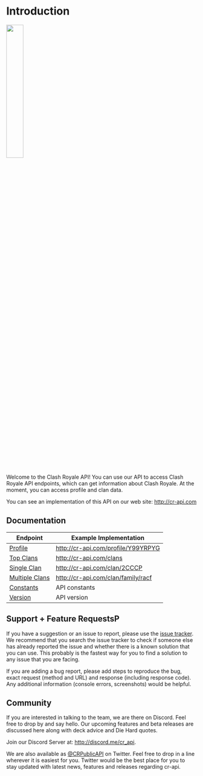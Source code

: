 # Introduction

<img width="30%" height="30%" src="https://raw.githubusercontent.com/cr-api/cr-api-docs/master/docs/img/cr-api-logo-b.png">

Welcome to the Clash Royale API! You can use our API to access Clash Royale API endpoints, which can get information about Clash Royale. At the moment, you can access profile and clan data.

You can see an implementation of this API on our web site: http://cr-api.com

## Documentation

Endpoint | Example Implementation
--- | ---
[Profile](/profile/profile.md) | http://cr-api.com/profile/Y99YRPYG
[Top Clans](/clans/top_clans.md) | http://cr-api.com/clans
[Single Clan](/clans/single_clan.md) | http://cr-api.com/clan/2CCCP
[Multiple Clans](/clans/multiple_clans.md) | http://cr-api.com/clan/family/racf
[Constants](/info/constants.md) | API constants
[Version](/info/version.md) | API version

## Support + Feature RequestsP

If you have a suggestion or an issue to report, please use the [issue tracker](https://github.com/cr-api/cr-api/issues). We recommend that you search the issue tracker to check if someone else has already reported the issue and whether there is a known solution that you can use. This probably is the fastest way for you to find a solution to any issue that you are facing.

If you are adding a bug report, please add steps to reproduce the bug, exact request (method and URL) and response (including response code). Any additional information (console errors, screenshots) would be helpful.

## Community

If you are interested in talking to the team, we are there on Discord. Feel free to drop by and say hello. Our upcoming features and beta releases are discussed here along with deck advice and Die Hard quotes.

Join our Discord Server at: http://discord.me/cr_api.

We are also available as [@CRPublicAPI](http://twitter,com/CRPublicAPI) on Twitter. Feel free to drop in a line wherever it is easiest for you. Twitter would be the best place for you to stay updated with latest news, features and releases regarding cr-api.
